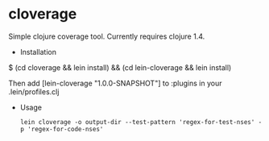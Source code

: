 cloverage
==============

Simple clojure coverage tool. Currently requires clojure 1.4.

* Installation

$ (cd cloverage && lein install) && (cd lein-cloverage && lein install)

Then add [lein-cloverage "1.0.0-SNAPSHOT"] to :plugins in your
.lein/profiles.clj

* Usage

  `lein cloverage -o output-dir --test-pattern 'regex-for-test-nses'
      -p 'regex-for-code-nses'`
